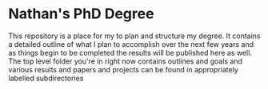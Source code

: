 # Nathan's PhD Degree

This repository is a place for my to plan and structure my degree. It contains a detailed outline of what I plan to accomplish over the next few years and as things begin to be completed the results will be published here as well. The top level folder you're in right now contains outlines and goals and various results and papers and projects can be found in appropriately labelled subdirectories


